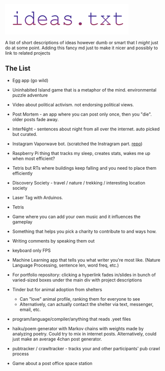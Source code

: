 ![img](https://github.com/Roxerg/ideas.txt/blob/master/ideas.png "ideas.txt")

A list of short descriptions of ideas however dumb or smart that I *might* just do at some point. Adding this fancy
md just to make it nicer and possibly to link to related projects 

## The List


* Egg app (go wild)

* Uninhabited Island game that is a metaphor of the mind. environmental puzzle adventure

* Video about political activism. not endorsing political views.

* Post Mortem - an app where you can post only once, then you "die". older posts fade away.

* InterNight - sentences about night from all over the internet. auto picked but curated.

* Instagram Vaporwave bot. (scratched the Instragram part. [repo][rep1])

  [rep1]: https://github.com/Roxerg/vaporgen

* Raspberry Pi thing that tracks my sleep, creates stats, wakes me up when most efficient?

* Tetris but RTs where buildings keep falling and you need to place them efficiently

* Discovery Society - travel / nature / trekking / interesting location society

* Laser Tag with Arduinos.

* Tetris 

* Game where you can add your own music and it influences the gameplay

* Something that helps you pick a charity to contribute to and ways how.

* Writing comments by speaking them out

* keyboard only FPS

* Machine Learning app that tells you what writer you're most like. (Nature Language Processing, sentence len, word freq, etc.) 

* For portfolio repository: clicking a hyperlink fades in/slides in bunch of varied-sized boxes under the main div with project descriptions

* Tinder but for animal adoption from shelters
  * Can "love" animal profile, ranking them for everyone to see
  * Alternatively, can actually contact the shelter via text, messenger, email, etc. 


* program/language/compiler/anything that reads .yeet files

* haiku/poem generator with Markov chains with weights made by analyzing poetry. Could try to mix in internet posts. Alternatively, could just make an average 4chan post generator.

* pubtracker / crawltracker - tracks your and other participants' pub crawl process

* Game about a post office space station 
